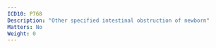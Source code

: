 ```yaml
---
ICD10: P768
Description: "Other specified intestinal obstruction of newborn"
Matters: No
Weight: 0
---
```

